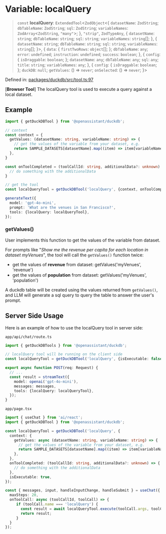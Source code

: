# Variable: localQuery

> `const` **localQuery**: `ExtendedTool`\<`ZodObject`\<\{ `datasetName`: `ZodString`; `dbTableName`: `ZodString`; `sql`: `ZodString`; `variableNames`: `ZodArray`\<`ZodString`, `"many"`\>; \}, `"strip"`, `ZodTypeAny`, \{ `datasetName`: `string`; `dbTableName`: `string`; `sql`: `string`; `variableNames`: `string`[]; \}, \{ `datasetName`: `string`; `dbTableName`: `string`; `sql`: `string`; `variableNames`: `string`[]; \}\>, \{ `data`: \{ `firstTwoRows`: `object`[]; \}; `dbTableName`: `any`; `error`: `undefined`; `instruction`: `undefined`; `success`: `boolean`; \}, \{ `config`: \{ `isDraggable`: `boolean`; \}; `datasetName`: `any`; `dbTableName`: `any`; `sql`: `any`; `title`: `string`; `variableNames`: `any`; \}, \{ `config`: \{ `isDraggable`: `boolean`; \}; `duckDB`: `null`; `getValues`: () => `never`; `onSelected`: () => `never`; \}\>

Defined in: [packages/duckdb/src/tool.ts:97](https://github.com/GeoDaCenter/openassistant/blob/2c7e2a603db0fcbd6603996e5ea15006191c5f7f/packages/duckdb/src/tool.ts#L97)

[**Browser Tool**] The localQuery tool is used to execute a query against a local dataset.

## Example

```typescript
import { getDuckDBTool } from '@openassistant/duckdb';

// context
const context = {
  getValues: (datasetName: string, variableName: string) => {
    // get the values of the variable from your dataset, e.g.
    return SAMPLE_DATASETS[datasetName].map((item) => item[variableName]);
  },
}

const onToolCompleted = (toolCallId: string, additionalData?: unknown) => {
  // do something with the additionalData
}

// get the tool
const localQueryTool = getDuckDBTool('localQuery', {context, onToolCompleted});

generateText({
  model: 'gpt-4o-mini',
  prompt: 'What are the venues in San Francisco?',
  tools: {localQuery: localQueryTool},
});
```

### getValues()

User implements this function to get the values of the variable from dataset.

For prompts like "_Show me the revenue per capita for each location in dataset myVenues_", the tool will
call the `getValues()` function twice:
- get the values of **revenue** from dataset: getValues('myVenues', 'revenue')
- get the values of **population** from dataset: getValues('myVenues', 'population')

A duckdb table will be created using the values returned from `getValues()`, and LLM will generate a sql query to query the table to answer the user's prompt.

## Server Side Usage

Here is an example of how to use the localQuery tool in server side:

`app/api/chat/route.ts`
```typescript
import { getDuckDBTools } from '@openassistant/duckdb';

// localQuery tool will be running on the client side
const localQueryTool = getDuckDBTool('localQuery', {isExecutable: false});

export async function POST(req: Request) {
  // ...
  const result = streamText({
    model: openai('gpt-4o-mini'),
    messages: messages,
    tools: {localQuery: localQueryTool},
  });
}
```

`app/page.tsx`
```typescript
import { useChat } from 'ai/react';
import { getDuckDBTool } from '@openassistant/duckdb';

const localQueryTool = getDuckDBTool('localQuery', {
  context: {
    getValues: async (datasetName: string, variableName: string) => {
      // get the values of the variable from your dataset, e.g.
      return SAMPLE_DATASETS[datasetName].map((item) => item[variableName]);
    },
  },
  onToolCompleted: (toolCallId: string, additionalData?: unknown) => {
    // do something with the additionalData
  },
  isExecutable: true,
});

const { messages, input, handleInputChange, handleSubmit } = useChat({
  maxSteps: 20,
  onToolCall: async (toolCallId, toolCall) => {
     if (toolCall.name === 'localQuery') {
       const result = await localQueryTool.execute(toolCall.args, toolCall.options);
       return result;
     }
  }
});
```
